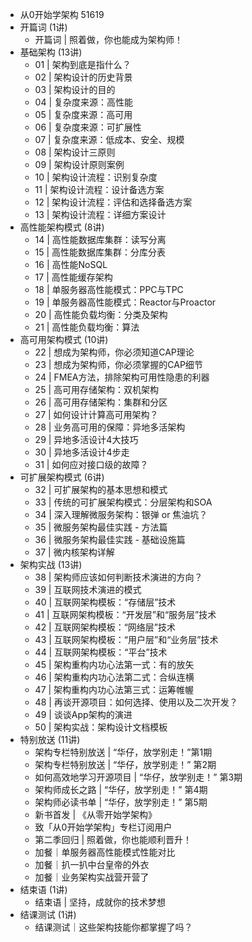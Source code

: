 - 从0开始学架构 51619
- 开篇词 (1讲)
	- 开篇词 | 照着做，你也能成为架构师！
- 基础架构 (13讲)
	- 01 | 架构到底是指什么？
	- 02 | 架构设计的历史背景
	- 03 | 架构设计的目的
	- 04 | 复杂度来源：高性能
	- 05 | 复杂度来源：高可用
	- 06 | 复杂度来源：可扩展性
	- 07 | 复杂度来源：低成本、安全、规模
	- 08 | 架构设计三原则
	- 09 | 架构设计原则案例
	- 10 | 架构设计流程：识别复杂度
	- 11 | 架构设计流程：设计备选方案
	- 12 | 架构设计流程：评估和选择备选方案
	- 13 | 架构设计流程：详细方案设计
- 高性能架构模式 (8讲)
	- 14 | 高性能数据库集群：读写分离
	- 15 | 高性能数据库集群：分库分表
	- 16 | 高性能NoSQL
	- 17 | 高性能缓存架构
	- 18 | 单服务器高性能模式：PPC与TPC
	- 19 | 单服务器高性能模式：Reactor与Proactor
	- 20 | 高性能负载均衡：分类及架构
	- 21 | 高性能负载均衡：算法
- 高可用架构模式 (10讲)
	- 22 | 想成为架构师，你必须知道CAP理论
	- 23 | 想成为架构师，你必须掌握的CAP细节
	- 24 | FMEA方法，排除架构可用性隐患的利器
	- 25 | 高可用存储架构：双机架构
	- 26 | 高可用存储架构：集群和分区
	- 27 | 如何设计计算高可用架构？
	- 28 | 业务高可用的保障：异地多活架构
	- 29 | 异地多活设计4大技巧
	- 30 | 异地多活设计4步走
	- 31 | 如何应对接口级的故障？
- 可扩展架构模式 (6讲)
	- 32 | 可扩展架构的基本思想和模式
	- 33 | 传统的可扩展架构模式：分层架构和SOA
	- 34 | 深入理解微服务架构：银弹 or 焦油坑？
	- 35 | 微服务架构最佳实践 - 方法篇
	- 36 | 微服务架构最佳实践 - 基础设施篇
	- 37 | 微内核架构详解
- 架构实战 (13讲)
	- 38 | 架构师应该如何判断技术演进的方向？
	- 39 | 互联网技术演进的模式
	- 40 | 互联网架构模板：“存储层”技术
	- 41 | 互联网架构模板：“开发层”和“服务层”技术
	- 42 | 互联网架构模板：“网络层”技术
	- 43 | 互联网架构模板：“用户层”和“业务层”技术
	- 44 | 互联网架构模板：“平台”技术
	- 45 | 架构重构内功心法第一式：有的放矢
	- 46 | 架构重构内功心法第二式：合纵连横
	- 47 | 架构重构内功心法第三式：运筹帷幄
	- 48 | 再谈开源项目：如何选择、使用以及二次开发？
	- 49 | 谈谈App架构的演进
	- 50 | 架构实战：架构设计文档模板
- 特别放送 (11讲)
	- 架构专栏特别放送 | “华仔，放学别走！”第1期
	- 架构专栏特别放送 | “华仔，放学别走！” 第2期
	- 如何高效地学习开源项目 | “华仔，放学别走！” 第3期
	- 架构师成长之路 | “华仔，放学别走！” 第4期
	- 架构师必读书单 | “华仔，放学别走！” 第5期
	- 新书首发 | 《从零开始学架构》
	- 致「从0开始学架构」专栏订阅用户
	- 第二季回归 | 照着做，你也能顺利晋升！
	- 加餐｜单服务器高性能模式性能对比
	- 加餐｜扒一扒中台皇帝的外衣
	- 加餐｜业务架构实战营开营了
- 结束语 (1讲)
	- 结束语 | 坚持，成就你的技术梦想
- 结课测试 (1讲)
	- 结课测试｜这些架构技能你都掌握了吗？